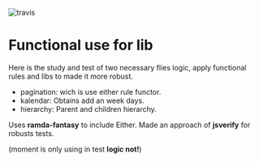 ![travis](https://travis-ci.org/kasselTrankos/functional-pagination.svg?branch=master)

# Functional use for lib

Here is the study and test of two necessary flies logic, apply functional rules and libs to made it more robust.

- pagination: wich is use either rule functor.
- kalendar: Obtains add an week days.
- hierarchy: Parent and children hierarchy.


Uses **ramda-fantasy** to include Either.
Made an approach of **jsverify** for robusts tests.

(moment is only using in test **logic not!**)